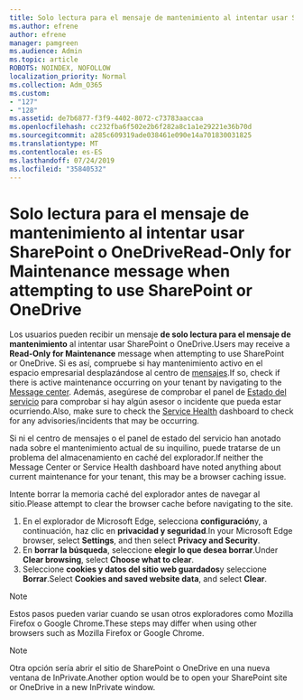 ```yaml
---
title: Solo lectura para el mensaje de mantenimiento al intentar usar SharePoint o OneDrive
ms.author: efrene
author: efrene
manager: pamgreen
ms.audience: Admin
ms.topic: article
ROBOTS: NOINDEX, NOFOLLOW
localization_priority: Normal
ms.collection: Adm_O365
ms.custom:
- "127"
- "128"
ms.assetid: de7b6877-f3f9-4402-8072-c73783aaccaa
ms.openlocfilehash: cc232fba6f502e2b6f282a8c1a1e29221e36b70d
ms.sourcegitcommit: a285c609319ade038461e090e14a701830031825
ms.translationtype: MT
ms.contentlocale: es-ES
ms.lasthandoff: 07/24/2019
ms.locfileid: "35840532"
---
```

# <a name="read-only-for-maintenance-message-when-attempting-to-use-sharepoint-or-onedrive"></a><span data-ttu-id="d13fe-102">Solo lectura para el mensaje de mantenimiento al intentar usar SharePoint o OneDrive</span><span class="sxs-lookup"><span data-stu-id="d13fe-102">Read-Only for Maintenance message when attempting to use SharePoint or OneDrive</span></span>

<span data-ttu-id="d13fe-103">Los usuarios pueden recibir un mensaje **de solo lectura para el mensaje de mantenimiento** al intentar usar SharePoint o OneDrive.</span><span class="sxs-lookup"><span data-stu-id="d13fe-103">Users may receive a **Read-Only for Maintenance** message when attempting to use SharePoint or OneDrive.</span></span>  <span data-ttu-id="d13fe-104">Si es así, compruebe si hay mantenimiento activo en el espacio empresarial desplazándose al centro de [mensajes](https://portal.office.com/adminportal/home#/MessageCenter).</span><span class="sxs-lookup"><span data-stu-id="d13fe-104">If so, check if there is active maintenance occurring on your tenant by navigating to the [Message center](https://portal.office.com/adminportal/home#/MessageCenter).</span></span> <span data-ttu-id="d13fe-105">Además, asegúrese de comprobar el panel de [Estado del servicio](https://portal.office.com/adminportal/home#/servicehealth) para comprobar si hay algún asesor o incidente que pueda estar ocurriendo.</span><span class="sxs-lookup"><span data-stu-id="d13fe-105">Also, make sure to check the [Service Health](https://portal.office.com/adminportal/home#/servicehealth) dashboard to check for any advisories/incidents that may be occurring.</span></span>

<span data-ttu-id="d13fe-106">Si ni el centro de mensajes o el panel de estado del servicio han anotado nada sobre el mantenimiento actual de su inquilino, puede tratarse de un problema del almacenamiento en caché del explorador.</span><span class="sxs-lookup"><span data-stu-id="d13fe-106">If neither the Message Center or Service Health dashboard have noted anything about current maintenance for your tenant, this may be a browser caching issue.</span></span>

<span data-ttu-id="d13fe-107">Intente borrar la memoria caché del explorador antes de navegar al sitio.</span><span class="sxs-lookup"><span data-stu-id="d13fe-107">Please attempt to clear the browser cache before navigating to the site.</span></span>

1. <span data-ttu-id="d13fe-108">En el explorador de Microsoft Edge, selecciona **configuración**y, a continuación, haz clic en **privacidad y seguridad**.</span><span class="sxs-lookup"><span data-stu-id="d13fe-108">In your Microsoft Edge browser, select **Settings**, and then select **Privacy and Security**.</span></span>
2. <span data-ttu-id="d13fe-109">En **borrar la búsqueda**, seleccione **elegir lo que desea borrar**.</span><span class="sxs-lookup"><span data-stu-id="d13fe-109">Under **Clear browsing**, select **Choose what to clear**.</span></span>
3. <span data-ttu-id="d13fe-110">Seleccione **cookies y datos del sitio web guardados**y seleccione **Borrar**.</span><span class="sxs-lookup"><span data-stu-id="d13fe-110">Select **Cookies and saved website data**, and select **Clear**.</span></span>

>[!Note] 
> <span data-ttu-id="d13fe-111">Estos pasos pueden variar cuando se usan otros exploradores como Mozilla Firefox o Google Chrome.</span><span class="sxs-lookup"><span data-stu-id="d13fe-111">These steps may differ when using other browsers such as Mozilla Firefox or Google Chrome.</span></span>

>[!Note] 
> <span data-ttu-id="d13fe-112">Otra opción sería abrir el sitio de SharePoint o OneDrive en una nueva ventana de InPrivate.</span><span class="sxs-lookup"><span data-stu-id="d13fe-112">Another option would be to open your SharePoint site or OneDrive in a new InPrivate window.</span></span>
